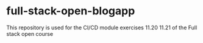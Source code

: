 # full-stack-open-blogapp
This repository is used for the CI/CD module exercises 11.20 11.21 of the Full stack open course
